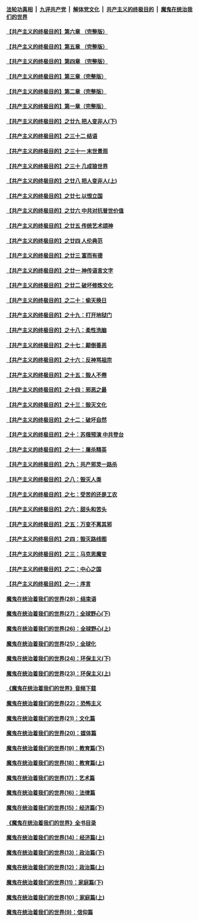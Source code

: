 ####  [法轮功真相](../../../../basic/blob/master/README.md?t=08310126) &nbsp;|&nbsp; [九评共产党](../../../../9ping.md/blob/master/README.md?t=08310126) &nbsp;|&nbsp; [解体党文化](../../../../jtdwh.md/blob/master/README.md?t=08310126)  &nbsp;|&nbsp; [共产主义的终极目的](../../../../gczydzjmd.md/blob/master/README.md?t=08310126) &nbsp;|&nbsp; [魔鬼在统治我们的世界](../../../../mgztzwmdsj.md/blob/master/README.md?t=08310126) 

#### [【共产主义的终极目的】第六章 （完整版）](../pages/nsc422/n11428913.md?t=08310126) 

#### [【共产主义的终极目的】第五章 （完整版）](../pages/nsc422/n11428912.md?t=08310126) 

#### [【共产主义的终极目的】第四章 （完整版）](../pages/nsc422/n11428907.md?t=08310126) 

#### [【共产主义的终极目的】第三章（完整版）](../pages/nsc422/n11428848.md?t=08310126) 

#### [【共产主义的终极目的】第二章（完整版）](../pages/nsc422/n11428831.md?t=08310126) 

#### [【共产主义的终极目的】第一章（完整版）](../pages/nsc422/n11417651.md?t=08310126) 

#### [【共产主义的终极目的】之廿九 把人变非人(下)](../pages/nsc422/n11344140.md?t=08310126) 

#### [【共产主义的终极目的】之三十二 结语](../pages/nsc422/n11360535.md?t=08310126) 

#### [【共产主义的终极目的】之三十一 末世景观](../pages/nsc422/n11351129.md?t=08310126) 

#### [【共产主义的终极目的】之三十 几成狼世界](../pages/nsc422/n11348280.md?t=08310126) 

#### [【共产主义的终极目的】之廿八 把人变非人(上)](../pages/nsc422/n11340492.md?t=08310126) 

#### [【共产主义的终极目的】之廿七 以恨立国](../pages/nsc422/n11336944.md?t=08310126) 

#### [【共产主义的终极目的】之廿六 中共对抗普世价值](../pages/nsc422/n11324785.md?t=08310126) 

#### [【共产主义的终极目的】之廿五 传统艺术颂神](../pages/nsc422/n11296396.md?t=08310126) 

#### [【共产主义的终极目的】之廿四 人伦典范](../pages/nsc422/n11296397.md?t=08310126) 

#### [【共产主义的终极目的】之廿三 富而有德](../pages/nsc422/n11283598.md?t=08310126) 

#### [【共产主义的终极目的】之廿一 神传语言文字](../pages/nsc422/n11263265.md?t=08310126) 

#### [【共产主义的终极目的】之廿二 破坏修炼文化](../pages/nsc422/n11245728.md?t=08310126) 

#### [【共产主义的终极目的】之二十：偷天换日](../pages/nsc422/n11238846.md?t=08310126) 

#### [【共产主义的终极目的】之十九：打开地狱门](../pages/nsc422/n11206376.md?t=08310126) 

#### [【共产主义的终极目的】之十八：柔性洗脑](../pages/nsc422/n11199994.md?t=08310126) 

#### [【共产主义的终极目的】之十七：颠倒善恶](../pages/nsc422/n11179782.md?t=08310126) 

#### [【共产主义的终极目的】之十六：反神骂祖宗](../pages/nsc422/n11166798.md?t=08310126) 

#### [【共产主义的终极目的】之十五：毁人不倦](../pages/nsc422/n11166792.md?t=08310126) 

#### [【共产主义的终极目的】之十四：邪恶之最](../pages/nsc422/n11150249.md?t=08310126) 

#### [【共产主义的终极目的】之十三：毁灭文化](../pages/nsc422/n11135227.md?t=08310126) 

#### [【共产主义的终极目的】之十二：破坏自然](../pages/nsc422/n11135214.md?t=08310126) 

#### [【共产主义的终极目的】之十：苏俄预演 中共登台](../pages/nsc422/n11118424.md?t=08310126) 

#### [【共产主义的终极目的】之十一：屠杀精英](../pages/nsc422/n11118442.md?t=08310126) 

#### [【共产主义的终极目的】之九：共产邪灵一路杀](../pages/nsc422/n11114139.md?t=08310126) 

#### [【共产主义的终极目的】之八：毁灭人类](../pages/nsc422/n11108503.md?t=08310126) 

#### [【共产主义的终极目的】之七：受苦的还是工农](../pages/nsc422/n11101809.md?t=08310126) 

#### [【共产主义的终极目的】之六：甜头和苦头](../pages/nsc422/n11096971.md?t=08310126) 

#### [【共产主义的终极目的】之五：万变不离其邪](../pages/nsc422/n11091285.md?t=08310126) 

#### [【共产主义的终极目的】之四：毁灭路线图](../pages/nsc422/n11086284.md?t=08310126) 

#### [【共产主义的终极目的】之三：马克思魔变](../pages/nsc422/n11061941.md?t=08310126) 

#### [【共产主义的终极目的】之二：中心之国](../pages/nsc422/n11047728.md?t=08310126) 

#### [【共产主义的终极目的】之一：序言](../pages/nsc422/n11086077.md?t=08310126) 

#### [魔鬼在统治着我们的世界(28)：结束语](../pages/nsc422/n10936246.md?t=08310126) 

#### [魔鬼在统治着我们的世界(27)：全球野心(下)](../pages/nsc422/n10928319.md?t=08310126) 

#### [魔鬼在统治着我们的世界(26)：全球野心(上)](../pages/nsc422/n10900318.md?t=08310126) 

#### [魔鬼在统治着我们的世界(25)：全球化](../pages/nsc422/n10788205.md?t=08310126) 

#### [魔鬼在统治着我们的世界(24)：环保主义(下)](../pages/nsc422/n10695307.md?t=08310126) 

#### [魔鬼在统治着我们的世界(23)：环保主义(上)](../pages/nsc422/n10688613.md?t=08310126) 

#### [《魔鬼在统治着我们的世界》音频下载](../pages/nsc422/n10635553.md?t=08310126) 

#### [魔鬼在统治着我们的世界(22)：恐怖主义](../pages/nsc422/n10614727.md?t=08310126) 

#### [魔鬼在统治着我们的世界(21)：文化篇](../pages/nsc422/n10597706.md?t=08310126) 

#### [魔鬼在统治着我们的世界(20)：媒体篇](../pages/nsc422/n10586579.md?t=08310126) 

#### [魔鬼在统治着我们的世界(19)：教育篇(下)](../pages/nsc422/n10564808.md?t=08310126) 

#### [魔鬼在统治着我们的世界(18)：教育篇(上)](../pages/nsc422/n10526970.md?t=08310126) 

#### [魔鬼在统治着我们的世界(17)：艺术篇](../pages/nsc422/n10499093.md?t=08310126) 

#### [魔鬼在统治着我们的世界(16)：法律篇](../pages/nsc422/n10485969.md?t=08310126) 

#### [魔鬼在统治着我们的世界(15)：经济篇(下)](../pages/nsc422/n10469975.md?t=08310126) 

#### [《魔鬼在统治着我们的世界》全书目录](../pages/nsc422/n10464261.md?t=08310126) 

#### [魔鬼在统治着我们的世界(14)：经济篇(上)](../pages/nsc422/n10457370.md?t=08310126) 

#### [魔鬼在统治着我们的世界(13)：政治篇(下)](../pages/nsc422/n10448270.md?t=08310126) 

#### [魔鬼在统治着我们的世界(12)：政治篇(上)](../pages/nsc422/n10444576.md?t=08310126) 

#### [魔鬼在统治着我们的世界(11)：家庭篇(下)](../pages/nsc422/n10440961.md?t=08310126) 

#### [魔鬼在统治着我们的世界(10)：家庭篇(上)](../pages/nsc422/n10435448.md?t=08310126) 

#### [魔鬼在统治着我们的世界(9)：信仰篇](../pages/nsc422/n10432159.md?t=08310126) 

